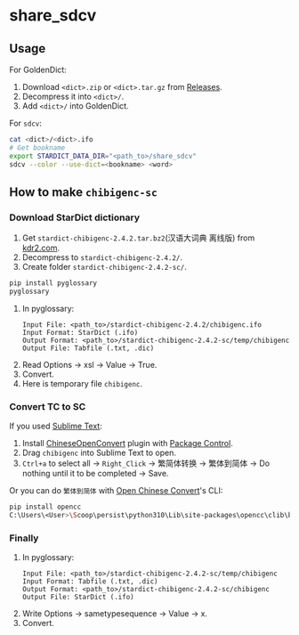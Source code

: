 # share_sdcv

## Usage

For GoldenDict:

1. Download `<dict>.zip` or `<dict>.tar.gz` from [Releases](https://github.com/scillidan/share_sdcv/releases).
2. Decompress it into `<dict>/`.
3. Add `<dict>/` into GoldenDict.

For `sdcv`:

```sh
cat <dict>/<dict>.ifo
# Get bookname
export STARDICT_DATA_DIR="<path_to>/share_sdcv"
sdcv --color --use-dict=<bookname> <word>
````

## How to make `chibigenc-sc`

### Download StarDict dictionary

1. Get `stardict-chibigenc-2.4.2.tar.bz2`(汉语大词典 离线版) from [kdr2.com](https://kdr2.com/resource/stardict.html).
2. Decompress to `stardict-chibigenc-2.4.2/`.
3. Create folder `stardict-chibigenc-2.4.2-sc/`.

```sh
pip install pyglossary
pyglossary
```

1. In pyglossary:
	```
	Input File: <path_to>/stardict-chibigenc-2.4.2/chibigenc.ifo
	Input Format: StarDict (.ifo)
	Output Format: <path_to>/stardict-chibigenc-2.4.2-sc/temp/chibigenc
	Output File: Tabfile (.txt, .dic)
	```
2. Read Options → xsl → Value → True.
3. Convert.
4. Here is temporary file `chibigenc`.

### Convert TC to SC

If you used [Sublime Text](https://www.sublimetext.com/):

1. Install [ChineseOpenConvert](https://github.com/rexdf/SublimeChineseConvert) plugin with [Package Control](http://wbond.net/sublime_packages/package_control).
2. Drag `chibigenc` into Sublime Text to open.
3. `Ctrl+a` to select all → `Right_Click` → 繁简体转换 → 繁体到简体 → Do nothing until it to be completed → Save.

Or you can do `繁体到简体` with [Open Chinese Convert](https://github.com/BYVoid/OpenCC)'s CLI:

```sh
pip install opencc
C:\Users\<User>\Scoop\persist\python310\Lib\site-packages\opencc\clib\bin\opencc.exe --path C:\Users\<User>\Scoop\persist\python310\Lib\site-packages\opencc\clib\share\opencc -c t2s.json -i <path_to>/stardict-chibigenc-2.4.2-sc/temp/chibigenc -o <path_to>/stardict-chibigenc-2.4.2-sc/temp/chibigenc-sc
```

### Finally

1. In pyglossary:
	```
	Input File: <path_to>/stardict-chibigenc-2.4.2-sc/temp/chibigenc
	Input Format: Tabfile (.txt, .dic)
	Output Format: <path_to>/stardict-chibigenc-2.4.2-sc/chibigenc
	Output File: StarDict (.ifo)
	```
2. Write Options → sametypesequence → Value → x.
3. Convert.
